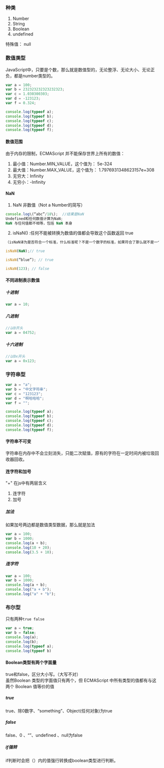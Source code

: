 ### 种类

1. Number
2. String
3. Boolean
4. undefined

特殊值： null

### 数值类型

JavaScript中，只要是个数，那么就是数值型的，无论整浮、无论大小、无论正负，都是number类型的。

```js
var a = 100;
var b = 232323232323232323;
var c = 1.030300303;
var d = -123123;
var f = 0.324;

console.log(typeof a);
console.log(typeof b);
console.log(typeof c);
console.log(typeof d);
console.log(typeof f);
```

#### 数值范围

由于内存的限制，ECMAScript 并不能保存世界上所有的数值：

1. 最小值：Number.MIN\_VALUE，这个值为： 5e-324
2. 最大值：Number.MAX\_VALUE，这个值为： 1.7976931348623157e+308
3. 无穷大：Infinity
4. 无穷小：-Infinity

#### NaN

1. NaN 非数值（Not a Number的简写）    
 
  ```js
  console.log\(“abc”/18\);  //结果是NaN  
  Undefined和任何数值计算为NaN;  
  NaN 与任何值都不相等，包括 NaN 本身
  ```  
  
2. isNaN\(\) :任何不能被转换为数值的值都会导致这个函数返回 true

  ```js
  （isNaN译为是否符合一个标准，什么标准呢？不是一个数字的标准，如果符合了那么就不是一个数字，不符合就是一个数字）
  
  isNaN(NaN);// true  
  
  isNaN(“blue”); // true  
  
  isNaN(123); // false
  ```

#### 不同进制表示数值

##### 十进制

```js
var a = 10;
```

##### 八进制

```js
//以0开头
var a = 04752;
```

##### 十六进制

```js
//以0x开头
var a = 0x123;
```

### 字符串型

```js
var a = "a";
var b = "中文字符串";
var c = "123123";
var d = "啊哈哈哈";
var f = "";

console.log(typeof a);
console.log(typeof b);
console.log(typeof c);
console.log(typeof d);
console.log(typeof f);
```

#### 字符串不可变

字符串在内存中不会立刻消失，只能二次赋值，原有的字符在一定时间内被垃圾回收器回收。

#### 连字符和加号

"+" 在js中有两层含义

1. 连字符
2. 加号

##### 加法

如果加号两边都是数值类型数据，那么就是加法

```js
var a = 100;
var b = 1000;
console.log(a + b);
console.log(10 + 20);
console.log(3.5 + 10);
```

##### 连字符

```js
var a = 100;
var b = 1000;
console.log(a + b);
console.log("a + b");
console.log("a" + "b");
```

### 布尔型

只有两种`true false`

```js
var a = true;
var b = false;
console.log(a);
console.log(b);
console.log(typeof a);
console.log(typeof b)
```

#### Boolean类型有两个字面量

true和false，区分大小写。（大写不对）  
虽然Boolean 类型的字面值只有两个，但 ECMAScript 中所有类型的值都有与这两个 Boolean 值等价的值

##### true

true、除0数字、“something”、Object\(任何对象\)为true

##### false

false、0 、“”、undefined 、null为false

##### if强转

if判断时会把（）内的值强行转换成boolean类型进行判断。

